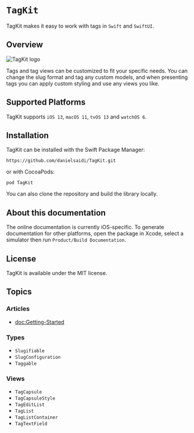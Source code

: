 # ``TagKit``

TagKit makes it easy to work with tags in `Swift` and `SwiftUI`.



## Overview

![TagKit logo](Logo.png)

Tags and tag views can be customized to fit your specific needs. You can change the slug format and tag any custom models, and when presenting tags you can apply custom styling and use any views you like.



## Supported Platforms

TagKit supports `iOS 13`, `macOS 11`, `tvOS 13` and `watchOS 6`.



## Installation

TagKit can be installed with the Swift Package Manager:

```
https://github.com/danielsaidi/TagKit.git
```

or with CocoaPods:

```
pod TagKit
```

You can also clone the repository and build the library locally.



## About this documentation

The online documentation is currently iOS-specific. To generate documentation for other platforms, open the package in Xcode, select a simulator then run `Product/Build Documentation`.



## License

TagKit is available under the MIT license.



## Topics

### Articles

- <doc:Getting-Started>

### Types

- ``Slugifiable``
- ``SlugConfiguration``
- ``Taggable``

### Views

- ``TagCapsule``
- ``TagCapsuleStyle``
- ``TagEditList``
- ``TagList``
- ``TagListContainer``
- ``TagTextField``
